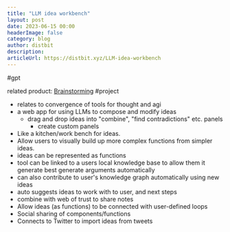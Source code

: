 ```yaml
---
title: "LLM idea workbench"
layout: post
date: 2023-06-15 00:00
headerImage: false
category: blog
author: distbit
description:
articleUrl: https://distbit.xyz/LLM-idea-workbench
---
```


#gpt 

related product: [Brainstorming](https://fermat.ws/brainstorming)
#project 

- relates to convergence of tools for thought and agi
- a web app for using LLMs to compose and modify ideas
	- drag and drop ideas into "combine", "find contradictions" etc. panels
		- create custom panels
- Like a kitchen/work bench for ideas.
- Allow users to visually build up more complex functions from simpler ideas.
- ideas can be represented as functions
- tool can be linked to a users local knowledge base to allow them it generate best generate arguments automatically
- can also contribute to user's knowledge graph automatically using new ideas
- auto suggests ideas to work with to user, and next steps
- combine with web of trust to share notes
- Allow ideas (as functions) to be connected with user-defined loops
- Social sharing of components/functions
- Connects to Twitter to import ideas from tweets